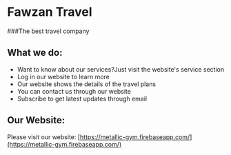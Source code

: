 
#                                                        Fawzan Travel
###The best travel company

## What we do:
* Want to know about our services?Just visit the website's service section
* Log in our website to learn more
* Our website shows the details of the travel plans
* You can contact us through our website
* Subscribe to get latest updates through email

## Our Website:
Please visit our website: [https://metallic-gym.firebaseapp.com/](https://metallic-gym.firebaseapp.com/)
